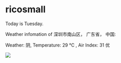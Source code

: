 # ricosmall

Today is Tuesday.

Weather infomation of 深圳市南山区， 广东省， 中国: 

Weather: 阴, Temperature: 29 ℃ , Air Index: 31 优

<img src="https://github-readme-stats.vercel.app/api?username=ricosmall&show_icons=true" />
